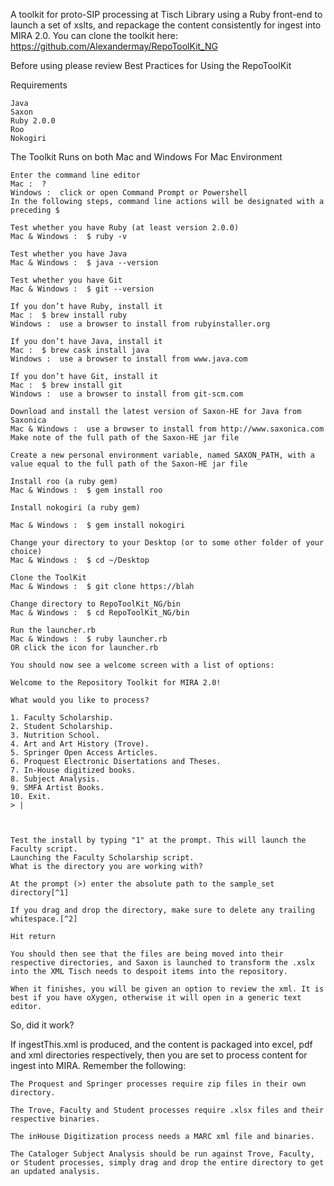 A toolkit for proto-SIP processing at Tisch Library using a Ruby front-end to launch a set of xslts, and repackage the content consistently for ingest into MIRA 2.0.  You can clone the toolkit here: https://github.com/Alexandermay/RepoToolKit_NG

Before using please review Best Practices for Using the RepoToolKit

Requirements

    Java
    Saxon
    Ruby 2.0.0
    Roo
    Nokogiri

The Toolkit Runs on both Mac and Windows
For Mac Environment

    Enter the command line editor
    Mac :  ?
    Windows :  click or open Command Prompt or Powershell
    In the following steps, command line actions will be designated with a preceding $

    Test whether you have Ruby (at least version 2.0.0)
    Mac & Windows :  $ ruby -v

    Test whether you have Java
    Mac & Windows :  $ java --version

    Test whether you have Git
    Mac & Windows :  $ git --version

    If you don’t have Ruby, install it
    Mac :  $ brew install ruby
    Windows :  use a browser to install from rubyinstaller.org

    If you don’t have Java, install it
    Mac :  $ brew cask install java
    Windows :  use a browser to install from www.java.com

    If you don’t have Git, install it
    Mac :  $ brew install git
    Windows :  use a browser to install from git-scm.com

    Download and install the latest version of Saxon-HE for Java from Saxonica
    Mac & Windows :  use a browser to install from http://www.saxonica.com
    Make note of the full path of the Saxon-HE jar file
	
    Create a new personal environment variable, named SAXON_PATH, with a value equal to the full path of the Saxon-HE jar file
	
    Install roo (a ruby gem)
    Mac & Windows :  $ gem install roo

    Install nokogiri (a ruby gem)

    Mac & Windows :  $ gem install nokogiri

    Change your directory to your Desktop (or to some other folder of your choice)
    Mac & Windows :  $ cd ~/Desktop

    Clone the ToolKit
    Mac & Windows :  $ git clone https://blah

    Change directory to RepoToolKit_NG/bin
    Mac & Windows :  $ cd RepoToolKit_NG/bin

    Run the launcher.rb
    Mac & Windows :  $ ruby launcher.rb
    OR click the icon for launcher.rb
	
    You should now see a welcome screen with a list of options:

    Welcome to the Repository Toolkit for MIRA 2.0!

    What would you like to process?

    1. Faculty Scholarship.
    2. Student Scholarship.
    3. Nutrition School.
    4. Art and Art History (Trove).
    5. Springer Open Access Articles.
    6. Proquest Electronic Disertations and Theses.
    7. In-House digitized books.
    8. Subject Analysis.
    9. SMFA Artist Books.
    10. Exit.
    > |  



    Test the install by typing "1" at the prompt. This will launch the Faculty script.
    Launching the Faculty Scholarship script.
    What is the directory you are working with?

    At the prompt (>) enter the absolute path to the sample_set directory[^1]

    If you drag and drop the directory, make sure to delete any trailing whitespace.[^2]

    Hit return

    You should then see that the files are being moved into their respective directories, and Saxon is launched to transform the .xslx into the XML Tisch needs to despoit items into the repository.

    When it finishes, you will be given an option to review the xml. It is best if you have oXygen, otherwise it will open in a generic text editor.

So, did it work?

If ingestThis.xml is produced, and the content is packaged into excel, pdf and xml directories respectively, then you are set to process content for ingest into MIRA. Remember the following:

    The Proquest and Springer processes require zip files in their own directory.

    The Trove, Faculty and Student processes require .xlsx files and their respective binaries.

    The inHouse Digitization process needs a MARC xml file and binaries.

    The Cataloger Subject Analysis should be run against Trove, Faculty, or Student processes, simply drag and drop the entire directory to get an updated analysis.